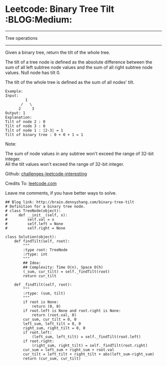 # Leetcode: Binary Tree Tilt     :BLOG:Medium:


---

Tree operations  

---

Given a binary tree, return the tilt of the whole tree.  

The tilt of a tree node is defined as the absolute difference between the sum of all left subtree node values and the sum of all right subtree node values. Null node has tilt 0.  

The tilt of the whole tree is defined as the sum of all nodes' tilt.  

    Example:
    Input: 
             1
           /   \
          2     3
    Output: 1
    Explanation: 
    Tilt of node 2 : 0
    Tilt of node 3 : 0
    Tilt of node 1 : |2-3| = 1
    Tilt of binary tree : 0 + 0 + 1 = 1

Note:  

The sum of node values in any subtree won't exceed the range of 32-bit integer.  
All the tilt values won't exceed the range of 32-bit integer.  

Github: [challenges-leetcode-interesting](https://github.com/DennyZhang/challenges-leetcode-interesting/tree/master/binary-tree-tilt)  

Credits To: [leetcode.com](https://leetcode.com/problems/binary-tree-tilt/description/)  

Leave me comments, if you have better ways to solve.  

    ## Blog link: http://brain.dennyzhang.com/binary-tree-tilt
    # Definition for a binary tree node.
    # class TreeNode(object):
    #     def __init__(self, x):
    #         self.val = x
    #         self.left = None
    #         self.right = None
    
    class Solution(object):
        def findTilt(self, root):
            """
            :type root: TreeNode
            :rtype: int
            """
            ## Idea: 
            ## Complexity: Time O(n), Space O(h)
            (_sum, cur_tilt) = self._findTilt(root)
            return cur_tilt
    
        def _findTilt(self, root):
            """
            :rtype: (sum, tilt)
            """
            if root is None:
                return (0, 0)
            if root.left is None and root.right is None:
                return (root.val, 0)
            cur_sum, cur_tilt = 0, 0
            left_sum, left_tilt = 0, 0
            right_sum, right_tilt = 0, 0
            if root.left:
                (left_sum, left_tilt) = self._findTilt(root.left)
            if root.right:
                (right_sum, right_tilt) = self._findTilt(root.right)
            cur_sum = left_sum + right_sum + root.val
            cur_tilt = left_tilt + right_tilt + abs(left_sum-right_sum)
            return (cur_sum, cur_tilt)